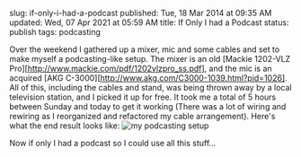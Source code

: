 slug: if-only-i-had-a-podcast
published: Tue, 18 Mar 2014 at 09:35 AM
updated: Wed, 07 Apr 2021 at 05:59 AM
title: If Only I had a Podcast 
status: publish
tags: podcasting

Over the weekend I gathered up a mixer, mic and some cables and set to make myself a podcasting-like setup. The mixer is an old [Mackie 1202-VLZ Pro][http://www.mackie.com/pdf/1202vlzpro_ss.pdf], and the mic is an acquired [AKG C-3000][http://www.akg.com/C3000-1039.html?pid=1026]. All of this, including the cables and stand, was being thrown away by a local television station, and I picked it up for free. It took me a total of 5 hours between Sunday and today to get it working (There was a lot of wiring and rewiring as I reorganized and refactored my cable arrangement). Here's what the end result looks like: ![my podcasting setup](http://brianschrader.com/images/blog/podcast-setup.jpg)

Now if only I had a podcast so I could use all this stuff...